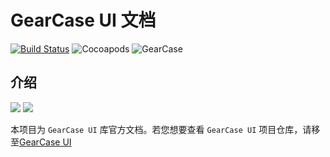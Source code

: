 # GearCase UI 文档
[![Build Status](https://www.travis-ci.org/evenyao/GearCase.svg?branch=master)](https://www.travis-ci.org/evenyao/GearCase)
![Cocoapods](https://img.shields.io/cocoapods/l/AFNetworking.svg)
![GearCase](https://img.shields.io/badge/gearcase-0.0.6-orange.svg)

## 介绍
![](https://img-1257191344.cos.ap-chengdu.myqcloud.com/gear.png)
![](https://img-1257191344.cos.ap-chengdu.myqcloud.com/case.png)

本项目为 `GearCase UI` 库官方文档。若您想要查看 `GearCase UI` 项目仓库，请移至[GearCase UI](https://github.com/evenyao/GearCase)
